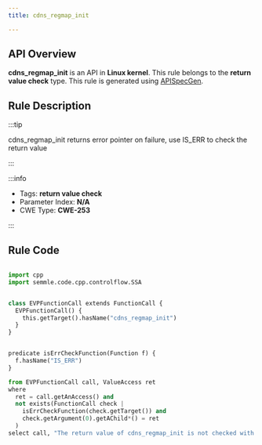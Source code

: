 ```yaml
---
title: cdns_regmap_init

---
```



## API Overview
**cdns_regmap_init** is an API in **Linux kernel**. This rule belongs to the **return value check** type. This rule is generated using [APISpecGen](../../tools/APISpecGen).
## Rule Description

:::tip

cdns_regmap_init returns error pointer on failure, use IS_ERR to check the return value

:::

:::info

- Tags: **return value check**
- Parameter Index: **N/A**
- CWE Type: **CWE-253**

:::

## Rule Code
```python

import cpp
import semmle.code.cpp.controlflow.SSA


class EVPFunctionCall extends FunctionCall {
  EVPFunctionCall() {
    this.getTarget().hasName("cdns_regmap_init")
  }
}


predicate isErrCheckFunction(Function f) {
  f.hasName("IS_ERR") 
}

from EVPFunctionCall call, ValueAccess ret
where
  ret = call.getAnAccess() and
  not exists(FunctionCall check |
    isErrCheckFunction(check.getTarget()) and
    check.getArgument(0).getAChild*() = ret
  )
select call, "The return value of cdns_regmap_init is not checked with IS_ERR."
    
```